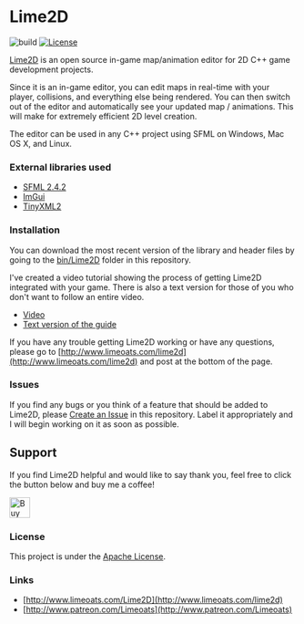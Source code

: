 # Lime2D
![build](https://travis-ci.org/Limeoats/Lime2D.svg?branch=master)
[![License](https://img.shields.io/badge/License-Apache%202.0-blue.svg)](https://github.com/Limeoats/Lime2D/blob/master/LICENSE.md)

[Lime2D](http://www.limeoats.com/lime2d) is an open source in-game map/animation editor for 2D C++ game development projects.

Since it is an in-game editor, you can edit maps in real-time with your player, collisions, and everything else being rendered. 
You can then switch out of the editor and automatically see your updated map / animations. This will make for extremely efficient 2D level creation.

The editor can be used in any C++ project using SFML on Windows, Mac OS X, and Linux.

### External libraries used
* [SFML 2.4.2](http://www.sfml-dev.org/)
* [ImGui](https://github.com/ocornut/imgui)
* [TinyXML2](http://www.grinninglizard.com/tinyxml2/index.html)

### Installation
You can download the most recent version of the library and header files by going to the [bin/Lime2D](https://github.com/Limeoats/Lime2D/tree/master/bin/Lime2D) folder in this repository.

I've created a video tutorial showing the process of getting Lime2D integrated with your game. There is also a text version for those of you who don't want to follow an entire video.

- [Video](https://www.youtube.com/watch?v=iHNyOIGB0PE)
- [Text version of the guide](http://www.limeoats.com/lime2d-setup-guide.html)

If you have any trouble getting Lime2D working or have any questions, please go to [http://www.limeoats.com/lime2d](http://www.limeoats.com/lime2d) and post at the bottom of the page.

### Issues
If you find any bugs or you think of a feature that should be added to Lime2D, please [Create an Issue](https://github.com/Limeoats/Lime2D/issues) in this repository. Label it appropriately and I will begin working on it as soon as possible.

## Support

If you find Lime2D helpful and would like to say thank you, feel free to click the button below and buy me a coffee!

<a href='https://ko-fi.com/Q5Q8FGABI' target='_blank'><img height='36' style='border:0px;height:36px;' src='https://cdn.ko-fi.com/cdn/kofi2.png?v=3' border='0' alt='Buy Me a Coffee at ko-fi.com' /></a>

### License
This project is under the [Apache License](https://github.com/Limeoats/Lime2D/blob/master/LICENSE.md).
 
### Links
* [http://www.limeoats.com/Lime2D](http://www.limeoats.com/lime2d)
* [http://www.patreon.com/Limeoats](http://www.patreon.com/Limeoats)
